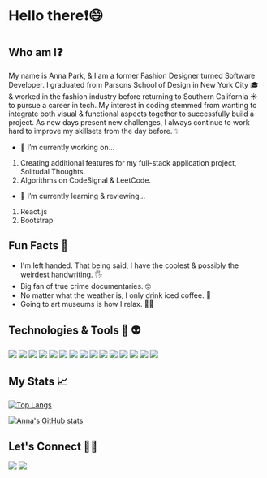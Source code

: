 # Hello there:exclamation::smile:

## Who am I:question: 
My name is Anna Park, & I am a former Fashion Designer turned Software Developer. I graduated from Parsons School of Design in New York City :mortar_board: & worked in the fashion industry before returning to Southern California :sunny: to pursue a career in tech. My interest in coding stemmed from wanting to integrate both visual & functional aspects together to successfully build a project. As new days present new challenges, I always continue to work hard to improve my skillsets from the day before. :sparkles:  

- 🔭 I’m currently working on...
 1. Creating additional features for my full-stack application project, Solitudal Thoughts.
 2. Algorithms on CodeSignal & LeetCode.
- 🌱 I’m currently learning & reviewing...
 1. React.js
 2. Bootstrap

## Fun Facts :eyes:
- I'm left handed. That being said, I have the coolest & possibly the weirdest handwriting. :raised_hand_with_fingers_splayed:	
- Big fan of true crime documentaries. :nerd_face:	
- No matter what the weather is, I only drink iced coffee. :ice_cube:	
- Going to art museums is how I relax. :woman_artist:

## Technologies & Tools :robot: :alien:
<img src="https://img.shields.io/badge/JavaScript-323330?style=for-the-badge&logo=javascript&logoColor=F7DF1E" /> <img src="https://img.shields.io/badge/json-5E5C5C?style=for-the-badge&logo=json&logoColor=white" /> <img src="https://img.shields.io/badge/HTML5-E34F26?style=for-the-badge&logo=html5&logoColor=white" /> <img src="https://img.shields.io/badge/CSS3-1572B6?style=for-the-badge&logo=css3&logoColor=white" />  <img src="https://img.shields.io/badge/PostgreSQL-316192?style=for-the-badge&logo=postgresql&logoColor=white" /> <img src="https://img.shields.io/badge/Bootstrap-563D7C?style=for-the-badge&logo=bootstrap&logoColor=white" /> <img src="https://img.shields.io/badge/Babel-F9DC3E?style=for-the-badge&logo=babel&logoColor=white" /> <img src="https://img.shields.io/badge/Express.js-000000?style=for-the-badge&logo=express&logoColor=white" /> <img src="https://img.shields.io/badge/Figma-F24E1E?style=for-the-badge&logo=figma&logoColor=white" /> <img src="https://img.shields.io/badge/Node.js-339933?style=for-the-badge&logo=nodedotjs&logoColor=white" /> <img src="https://img.shields.io/badge/npm-CB3837?style=for-the-badge&logo=npm&logoColor=white" /> <img src="https://img.shields.io/badge/React-20232A?style=for-the-badge&logo=react&logoColor=61DAFB" /> <img src="https://img.shields.io/badge/eslint-3A33D1?style=for-the-badge&logo=eslint&logoColor=white" /> <img src="https://img.shields.io/badge/Webpack-8DD6F9?style=for-the-badge&logo=Webpack&logoColor=white" /> <img src="https://img.shields.io/badge/jQuery-0769AD?style=for-the-badge&logo=jquery&logoColor=white" />

## My Stats 📈
[![Top Langs](https://github-readme-stats.vercel.app/api/top-langs/?username=annuhpark&layout=compact)](https://github.com/annuhpark/github-readme-stats)

[![Anna's GitHub stats](https://github-readme-stats.vercel.app/api?username=annuhpark)](https://github.com/annuhpark/github-readme-stats)

## Let's Connect :woman_technologist:	
<img src="https://img.shields.io/badge/LinkedIn-0077B5?style=for-the-badge&logo=linkedin&logoColor=white" src="https://www.linkedin.com/in/anna-park-06341b107/"/> <img src="https://img.shields.io/badge/GitHub-100000?style=for-the-badge&logo=github&logoColor=white" src="https://github.com/annuhpark" />
